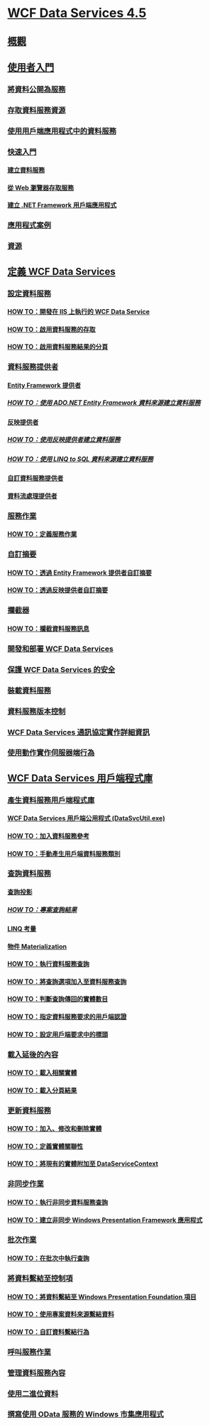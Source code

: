 # [WCF Data Services 4.5](index.md)
## [概觀](wcf-data-services-overview.md)
## [使用者入門](getting-started-with-wcf-data-services.md)
### [將資料公開為服務](exposing-your-data-as-a-service-wcf-data-services.md)
### [存取資料服務資源](accessing-data-service-resources-wcf-data-services.md)
### [使用用戶端應用程式中的資料服務](using-a-data-service-in-a-client-application-wcf-data-services.md)
### [快速入門](quickstart-wcf-data-services.md)
#### [建立資料服務](creating-the-data-service.md)
#### [從 Web 瀏覽器存取服務](accessing-the-service-from-a-web-browser-wcf-data-services-quickstart.md)
#### [建立 .NET Framework 用戶端應用程式](creating-the-dotnet-client-application-wcf-data-services-quickstart.md)
### [應用程式案例](application-scenarios-wcf-data-services.md)
### [資源](wcf-data-services-resources.md)
## [定義 WCF Data Services](defining-wcf-data-services.md)
### [設定資料服務](configuring-the-data-service-wcf-data-services.md)
#### [HOW TO：開發在 IIS 上執行的 WCF Data Service](how-to-develop-a-wcf-data-service-running-on-iis.md)
#### [HOW TO：啟用資料服務的存取](how-to-enable-access-to-the-data-service-wcf-data-services.md)
#### [HOW TO：啟用資料服務結果的分頁](how-to-enable-paging-of-data-service-results-wcf-data-services.md)
### [資料服務提供者](data-services-providers-wcf-data-services.md)
#### [Entity Framework 提供者](entity-framework-provider-wcf-data-services.md)
##### [HOW TO：使用 ADO.NET Entity Framework 資料來源建立資料服務](create-a-data-service-using-an-adonet-ef-data-wcf.md)
#### [反映提供者](reflection-provider-wcf-data-services.md)
##### [HOW TO：使用反映提供者建立資料服務](create-a-data-service-using-rp-wcf-data-services.md)
##### [HOW TO：使用 LINQ to SQL 資料來源建立資料服務](create-a-data-service-using-linq-to-sql-wcf.md)
#### [自訂資料服務提供者](custom-data-service-providers-wcf-data-services.md)
#### [資料流處理提供者](streaming-provider-wcf-data-services.md)
### [服務作業](service-operations-wcf-data-services.md)
#### [HOW TO：定義服務作業](how-to-define-a-service-operation-wcf-data-services.md)
### [自訂摘要](feed-customization-wcf-data-services.md)
#### [HOW TO：透過 Entity Framework 提供者自訂摘要](how-to-customize-feeds-with-ef-provider-wcf-data-services.md)
#### [HOW TO：透過反映提供者自訂摘要](how-to-customize-feeds-with-the-reflection-provider-wcf-data-services.md)
### [攔截器](interceptors-wcf-data-services.md)
#### [HOW TO：攔截資料服務訊息](how-to-intercept-data-service-messages-wcf-data-services.md)
### [開發和部署 WCF Data Services](developing-and-deploying-wcf-data-services.md)
### [保護 WCF Data Services 的安全](securing-wcf-data-services.md)
### [裝載資料服務](hosting-the-data-service-wcf-data-services.md)
### [資料服務版本控制](data-service-versioning-wcf-data-services.md)
### [WCF Data Services 通訊協定實作詳細資訊](wcf-data-services-protocol-implementation-details.md)
### [使用動作實作伺服器端行為](using-actions-to-implement-server-side-behavior.md)
## [WCF Data Services 用戶端程式庫](wcf-data-services-client-library.md)
### [產生資料服務用戶端程式庫](generating-the-data-service-client-library-wcf-data-services.md)
#### [WCF Data Services 用戶端公用程式 (DataSvcUtil.exe)](wcf-data-service-client-utility-datasvcutil-exe.md)
#### [HOW TO：加入資料服務參考](how-to-add-a-data-service-reference-wcf-data-services.md)
#### [HOW TO：手動產生用戶端資料服務類別](how-to-manually-generate-client-data-service-classes-wcf-data-services.md)
### [查詢資料服務](querying-the-data-service-wcf-data-services.md)
#### [查詢投影](query-projections-wcf-data-services.md)
##### [HOW TO：專案查詢結果](how-to-project-query-results-wcf-data-services.md)
#### [LINQ 考量](linq-considerations-wcf-data-services.md)
#### [物件 Materialization](object-materialization-wcf-data-services.md)
#### [HOW TO：執行資料服務查詢](how-to-execute-data-service-queries-wcf-data-services.md)
#### [HOW TO：將查詢選項加入至資料服務查詢](how-to-add-query-options-to-a-data-service-query-wcf-data-services.md)
#### [HOW TO：判斷查詢傳回的實體數目](number-of-entities-returned-by-a-query-wcf.md)
#### [HOW TO：指定資料服務要求的用戶端認證](specify-client-creds-for-a-data-service-request-wcf.md)
#### [HOW TO：設定用戶端要求中的標頭](how-to-set-headers-in-the-client-request-wcf-data-services.md)
### [載入延後的內容](loading-deferred-content-wcf-data-services.md)
#### [HOW TO：載入相關實體](how-to-load-related-entities-wcf-data-services.md)
#### [HOW TO：載入分頁結果](how-to-load-paged-results-wcf-data-services.md)
### [更新資料服務](updating-the-data-service-wcf-data-services.md)
#### [HOW TO：加入、修改和刪除實體](how-to-add-modify-and-delete-entities-wcf-data-services.md)
#### [HOW TO：定義實體關聯性](how-to-define-entity-relationships-wcf-data-services.md)
#### [HOW TO：將現有的實體附加至 DataServiceContext](attach-an-existing-entity-to-dc-wcf-data.md)
### [非同步作業](asynchronous-operations-wcf-data-services.md)
#### [HOW TO：執行非同步資料服務查詢](how-to-execute-asynchronous-data-service-queries-wcf-data-services.md)
#### [HOW TO：建立非同步 Windows Presentation Framework 應用程式](create-an-asynchronous-wpf-application-wcf-data-services.md)
### [批次作業](batching-operations-wcf-data-services.md)
#### [HOW TO：在批次中執行查詢](how-to-execute-queries-in-a-batch-wcf-data-services.md)
### [將資料繫結至控制項](binding-data-to-controls-wcf-data-services.md)
#### [HOW TO：將資料繫結至 Windows Presentation Foundation 項目](bind-data-to-wpf-elements-wcf-data-services.md)
#### [HOW TO：使用專案資料來源繫結資料](how-to-bind-data-using-a-project-data-source-wcf-data-services.md)
#### [HOW TO：自訂資料繫結行為](how-to-customize-data-binding-behaviors-wcf-data-services.md)
### [呼叫服務作業](calling-service-operations-wcf-data-services.md)
### [管理資料服務內容](managing-the-data-service-context-wcf-data-services.md)
### [使用二進位資料](working-with-binary-data-wcf-data-services.md)
### [撰寫使用 OData 服務的 Windows 市集應用程式](writing-a-windows-store-app-that-consumes-an-odata-service.md)

